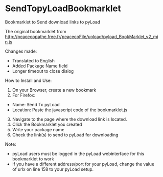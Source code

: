 # SendTopyLoadBookmarklet
Bookmarklet to Send download links to pyLoad

The original bookmarklet from http://peacecopathe.free.fr/peacecoFile/upload/pyload_BookMarklet_v2_min.js

Changes made:
- Translated to English
- Added Package Name field
- Longer timeout to close dialog

How to Install and Use:
1. On your Browser, create a new bookmark
2. For Firefox:
- Name: Send To pyLoad
- Location: Paste the javascript code of the bookmarklet.js

3. Navigate to the page where the download link is located.
4. Click the Bookmarklet you created
5. Write your package name
6. Check the link(s) to send to pyLoad for downloading

Note:
- pyLoad users must be logged in the pyLoad webinterface for this bookmarklet to work
- If you have a different address/port for your pyLoad, change the value of urlx on line 158 to your pyLoad setup.
